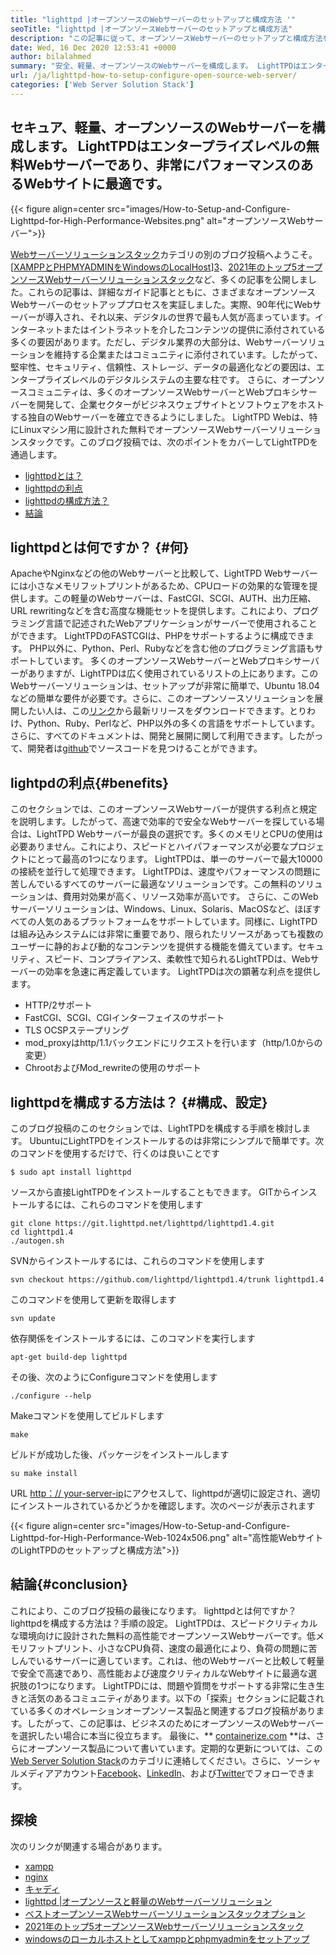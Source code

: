 ```yaml
---
title: "lighttpd |オープンソースのWebサーバーのセットアップと構成方法 '" 
seoTitle: "lighttpd |オープンソースWebサーバーのセットアップと構成方法" 
description: "この記事に従って、オープンソースWebサーバーのセットアップと構成方法を学びます。 LightTPDは、堅牢なCPUロードコントロールを備えた準拠したWebサーバーです。" 
date: Wed, 16 Dec 2020 12:53:41 +0000
author: bilalahmed
summary: "安全、軽量、オープンソースのWebサーバーを構成します。 LightTPDはエンタープライズレベルの無料Webサーバーであり、非常にパフォーマンスのあるWebサイトに最適です。" 
url: /ja/lighttpd-how-to-setup-configure-open-source-web-server/
categories: ['Web Server Solution Stack']
---
```


## セキュア、軽量、オープンソースのWebサーバーを構成します。 LightTPDはエンタープライズレベルの無料Webサーバーであり、非常にパフォーマンスのあるWebサイトに最適です。

{{< figure align=center src="images/How-to-Setup-and-Configure-Lighttpd-for-High-Performance-Websites.png" alt="オープンソースWebサーバー">}}

[Webサーバーソリューションスタック][1]カテゴリの別のブログ投稿へようこそ。 [[XAMPPとPHPMYADMINをWindowsのLocalHost][2]][3]、[2021年のトップ5オープンソースWebサーバーソリューションスタック][4]など、多くの記事を公開しました。これらの記事は、詳細なガイド記事とともに、さまざまなオープンソースWebサーバーのセットアッププロセスを実証しました。実際、90年代にWebサーバーが導入され、それ以来、デジタルの世界で最も人気が高まっています。インターネットまたはイントラネットを介したコンテンツの提供に添付されている多くの要因があります。ただし、デジタル業界の大部分は、Webサーバーソリューションを維持する企業またはコミュニティに添付されています。したがって、堅牢性、セキュリティ、信頼性、ストレージ、データの最適化などの要因は、エンタープライズレベルのデジタルシステムの主要な柱です。
さらに、オープンソースコミュニティは、多くのオープンソースWebサーバーとWebプロキシサーバーを開発して、企業セクターがビジネスウェブサイトとソフトウェアをホストする独自のWebサーバーを確立できるようにしました。 LightTPD Webは、特にLinuxマシン用に設計された無料でオープンソースWebサーバーソリューションスタックです。このブログ投稿では、次のポイントをカバーしてLightTPDを通過します。
  * [lighttpdとは？][5]
  * [lighttpdの利点][6]
  * [lighttpdの構成方法？][7]
  * [結論][8]

## lighttpdとは何ですか？ {#何}
ApacheやNginxなどの他のWebサーバーと比較して、LightTPD Webサーバーには小さなメモリフットプリントがあるため、CPUロードの効果的な管理を提供します。この軽量のWebサーバーは、FastCGI、SCGI、AUTH、出力圧縮、URL rewritingなどを含む高度な機能セットを提供します。これにより、プログラミング言語で記述されたWebアプリケーションがサーバーで使用されることができます。 LightTPDのFASTCGIは、PHPをサポートするように構成できます。 PHP以外に、Python、Perl、Rubyなどを含む他のプログラミング言語もサポートしています。
多くのオープンソースWebサーバーとWebプロキシサーバーがありますが、LightTPDは広く使用されているリストの上にあります。このWebサーバーソリューションは、セットアップが非常に簡単で、Ubuntu 18.04などの簡単な要件が必要です。さらに、このオープンソースソリューションを展開したい人は、この[リンク][9]から最新リリースをダウンロードできます。とりわけ、Python、Ruby、Perlなど、PHP以外の多くの言語をサポートしています。さらに、すべてのドキュメントは、開発と展開に関して利用できます。したがって、開発者は[github][10]でソースコードを見つけることができます。

## lightpdの利点{#benefits}
このセクションでは、このオープンソースWebサーバーが提供する利点と規定を説明します。したがって、高速で効率的で安全なWebサーバーを探している場合は、LightTPD Webサーバーが最良の選択です。多くのメモリとCPUの使用は必要ありません。これにより、スピードとハイパフォーマンスが必要なプロジェクトにとって最高の1つになります。 LightTPDは、単一のサーバーで最大10000の接続を並行して処理できます。 LightTPDは、速度やパフォーマンスの問題に苦しんでいるすべてのサーバーに最適なソリューションです。この無料のソリューションは、費用対効果が高く、リソース効率が高いです。
さらに、このWebサーバーソリューションは、Windows、Linux、Solaris、MacOSなど、ほぼすべての人気のあるプラットフォームをサポートしています。同様に、LightTPDは組み込みシステムには非常に重要であり、限られたリソースがあっても複数のユーザーに静的および動的なコンテンツを提供する機能を備えています。セキュリティ、スピード、コンプライアンス、柔軟性で知られるLightTPDは、Webサーバーの効率を急速に再定義しています。
LightTPDは次の顕著な利点を提供します。
  * HTTP/2サポート
  * FastCGI、SCGI、CGIインターフェイスのサポート
  * TLS OCSPステープリング
  * mod_proxyはhttp/1.1バックエンドにリクエストを行います（http/1.0からの変更）
  * ChrootおよびMod_rewriteの使用のサポート

## lighttpdを構成する方法は？ {#構成、設定}
このブログ投稿のこのセクションでは、LightTPDを構成する手順を検討します。 UbuntuにLightTPDをインストールするのは非常にシンプルで簡単です。次のコマンドを使用するだけで、行くのは良いことです
```
$ sudo apt install lighttpd
```
ソースから直接LightTPDをインストールすることもできます。 GITからインストールするには、これらのコマンドを使用します
```
git clone https://git.lighttpd.net/lighttpd/lighttpd1.4.git
cd lighttpd1.4
./autogen.sh
```
SVNからインストールするには、これらのコマンドを使用します
```
svn checkout https://github.com/lighttpd/lighttpd1.4/trunk lighttpd1.4
```
このコマンドを使用して更新を取得します
```
svn update
```
依存関係をインストールするには、このコマンドを実行します
```
apt-get build-dep lighttpd
```
その後、次のようにConfigureコマンドを使用します
```
./configure --help
```
Makeコマンドを使用してビルドします
```
make
```
ビルドが成功した後、パッケージをインストールします
```
su make install
```
URL [http：// your-server-ip][11]にアクセスして、lighttpdが適切に設定され、適切にインストールされているかどうかを確認します。次のページが表示されます

{{< figure align=center src="images/How-to-Setup-and-Configure-Lighttpd-for-High-Performance-Web-1024x506.png" alt="高性能WebサイトのLightTPDのセットアップと構成方法">}}


## 結論{#conclusion}
これにより、このブログ投稿の最後になります。 lighttpdとは何ですか？ lighttpdを構成する方法は？手順の設定。 LightTPDは、スピードクリティカルな環境向けに設計された無料の高性能でオープンソースWebサーバーです。低メモリフットプリント、小さなCPU負荷、速度の最適化により、負荷の問題に苦しんでいるサーバーに適しています。これは、他のWebサーバーと比較して軽量で安全で高速であり、高性能および速度クリティカルなWebサイトに最適な選択肢の1つになります。 LightTPDには、問題や質問をサポートする非常に生き生きと活気のあるコミュニティがあります。以下の「探索」セクションに記載されている多くのオペレーションオープンソース製品と関連するブログ投稿があります。したがって、この記事は、ビジネスのためにオープンソースのWebサーバーを選択したい場合に本当に役立ちます。
最後に、** [containerize.com][12] **は、さらにオープンソース製品について書いています。定期的な更新については、この[Web Server Solution Stack][1]のカテゴリに連絡してください。さらに、ソーシャルメディアアカウント[Facebook][13]、[LinkedIn][14]、および[Twitter][15]でフォローできます。

## 探検
次のリンクが関連する場合があります。
  * [xampp][16]
  * [nginx][17]
  * [キャディ][18]
  * [lighttpd |オープンソースと軽量のWebサーバーソリューション][19]
  * [ベストオープンソースWebサーバーソリューションスタックオプション][1]
  * [2021年のトップ5オープンソースWebサーバーソリューションスタック][4]
  * [windowsのローカルホストとしてxamppとphpmyadminをセットアップ][2]

  
[1]: https://products.containerize.com/solution-stack/
[2]: https://blog.containerize.com/database-management-software/how-to-setup-xampp-and-phpmyadmin-as-localhost-on-windows/
[3]: https://blog.containerize.com/2020/12/16/setup-and-configure-lighttpd-web-server-for-high-performance-websites/
[4]: https://blog.containerize.com/2021/01/08/top-5-open-source-web-server-solution-stacks-in-2021/
[5]: #what
[6]: #benefits
[7]: #configure
[8]: #conclusion
[9]: http://www.lighttpd.net/download/
[10]: https://github.com/lighttpd/lighttpd1.4
[11]: http://your-server-ip/
[12]: https://www.containerize.com/
[13]: https://web.facebook.com/containerize
[14]: https://www.linkedin.com/company/containerize/
[15]: https://twitter.com/containerize_co
[16]: https://products.containerize.com/solution-stack/xampp/
[17]: https://products.containerize.com/solution-stack/nginx/
[18]: https://products.containerize.com/solution-stack/caddy/
[19]: https://products.containerize.com/solution-stack/lighttpd
